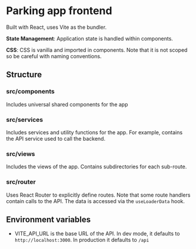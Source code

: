# Parking app frontend

Built with React, uses Vite as the bundler. 

**State Management**: Application state is handled within components.

**CSS**: CSS is vanilla and imported in components. Note that it is not scoped so be careful with naming conventions.

## Structure

### src/components
Includes universal shared components for the app

### src/services
Includes services and utility functions for the app. For example, contains the API service used to call the backend.

### src/views
Includes the views of the app. Contains subdirectories for each sub-route.

### src/router
Uses React Router to explicitly define routes. Note that some route handlers contain calls to the API. The data is accessed via the `useLoaderData` hook.

## Environment variables
- VITE_API_URL is the base URL of the API. In dev mode, it defaults to `http://localhost:3000`. In production it defaults to `/api`